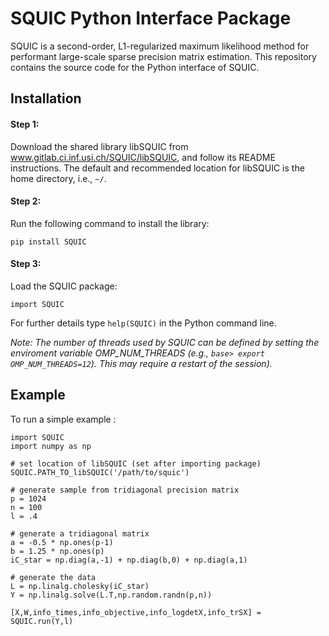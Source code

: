 # SQUIC Python Interface Package

SQUIC is a second-order, L1-regularized maximum likelihood method for performant large-scale sparse precision matrix estimation. This repository contains the source code for the Python interface of SQUIC. 

## Installation

#### Step 1: 
Download the shared library libSQUIC from www.gitlab.ci.inf.usi.ch/SQUIC/libSQUIC, and follow its README instructions. The default and recommended location for libSQUIC is the home directory, i.e., ``~/``.

#### Step 2: 
Run the following command to install the library:
```angular2
pip install SQUIC
```
#### Step 3: 
Load the SQUIC package:
```angular2
import SQUIC
```
For further details type ``help(SQUIC)`` in the Python command line.

_Note: The number of threads used by SQUIC can be defined by setting the enviroment variable OMP_NUM_THREADS (e.g., ``base> export OMP_NUM_THREADS=12``). This may require a restart of the session)._

## Example

To run a simple example : 

```angular2
import SQUIC 
import numpy as np

# set location of libSQUIC (set after importing package)
SQUIC.PATH_TO_libSQUIC('/path/to/squic')

# generate sample from tridiagonal precision matrix
p = 1024
n = 100
l = .4

# generate a tridiagonal matrix
a = -0.5 * np.ones(p-1)
b = 1.25 * np.ones(p)
iC_star = np.diag(a,-1) + np.diag(b,0) + np.diag(a,1)

# generate the data
L = np.linalg.cholesky(iC_star)
Y = np.linalg.solve(L.T,np.random.randn(p,n))

[X,W,info_times,info_objective,info_logdetX,info_trSX] = SQUIC.run(Y,l)
```
